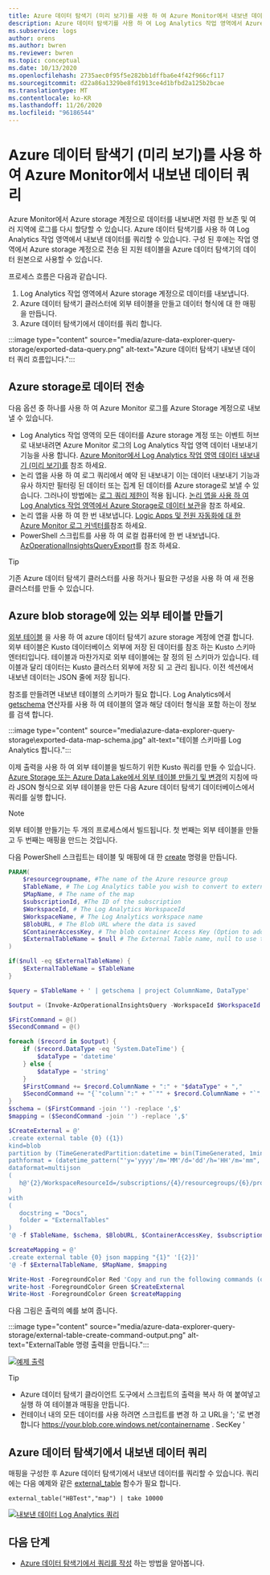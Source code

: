 ```yaml
---
title: Azure 데이터 탐색기 (미리 보기)를 사용 하 여 Azure Monitor에서 내보낸 데이터 쿼리
description: Azure 데이터 탐색기를 사용 하 여 Log Analytics 작업 영역에서 Azure storage 계정으로 내보낸 데이터를 쿼리할 수 있습니다.
ms.subservice: logs
author: orens
ms.author: bwren
ms.reviewer: bwren
ms.topic: conceptual
ms.date: 10/13/2020
ms.openlocfilehash: 2735aec0f95f5e282bb1dffba6e4f42f966cf117
ms.sourcegitcommit: d22a86a1329be8fd1913ce4d1bfbd2a125b2bcae
ms.translationtype: MT
ms.contentlocale: ko-KR
ms.lasthandoff: 11/26/2020
ms.locfileid: "96186544"
---
```

# <a name="query-exported-data-from-azure-monitor-using-azure-data-explorer-preview"></a>Azure 데이터 탐색기 (미리 보기)를 사용 하 여 Azure Monitor에서 내보낸 데이터 쿼리
Azure Monitor에서 Azure storage 계정으로 데이터를 내보내면 저렴 한 보존 및 여러 지역에 로그를 다시 할당할 수 있습니다. Azure 데이터 탐색기를 사용 하 여 Log Analytics 작업 영역에서 내보낸 데이터를 쿼리할 수 있습니다. 구성 된 후에는 작업 영역에서 Azure storage 계정으로 전송 된 지원 테이블을 Azure 데이터 탐색기의 데이터 원본으로 사용할 수 있습니다.

프로세스 흐름은 다음과 같습니다. 

1.  Log Analytics 작업 영역에서 Azure storage 계정으로 데이터를 내보냅니다.
2.  Azure 데이터 탐색기 클러스터에 외부 테이블을 만들고 데이터 형식에 대 한 매핑을 만듭니다.
3.  Azure 데이터 탐색기에서 데이터를 쿼리 합니다.

:::image type="content" source="media/azure-data-explorer-query-storage/exported-data-query.png" alt-text="Azure 데이터 탐색기 내보낸 데이터 쿼리 흐름입니다.":::



## <a name="send-data-to-azure-storage"></a>Azure storage로 데이터 전송
다음 옵션 중 하나를 사용 하 여 Azure Monitor 로그를 Azure Storage 계정으로 내보낼 수 있습니다.

- Log Analytics 작업 영역의 모든 데이터를 Azure storage 계정 또는 이벤트 허브로 내보내려면 Azure Monitor 로그의 Log Analytics 작업 영역 데이터 내보내기 기능을 사용 합니다. [Azure Monitor에서 Log Analytics 작업 영역 데이터 내보내기 (미리 보기)를](logs-data-export.md) 참조 하세요.
- 논리 앱을 사용 하 여 로그 쿼리에서 예약 된 내보내기 이는 데이터 내보내기 기능과 유사 하지만 필터링 된 데이터 또는 집계 된 데이터를 Azure storage로 보낼 수 있습니다. 그러나이 방법에는 [로그 쿼리 제한이](../service-limits.md#log-analytics-workspaces)  적용 됩니다. [논리 앱을 사용 하 여 Log Analytics 작업 영역에서 Azure Storage로 데이터 보관](logs-export-logic-app.md)을 참조 하세요.
- 논리 앱을 사용 하 여 한 번 내보냅니다. [Logic Apps 및 전원 자동화에 대 한 Azure Monitor 로그 커넥터를](logicapp-flow-connector.md)참조 하세요.
- PowerShell 스크립트를 사용 하 여 로컬 컴퓨터에 한 번 내보냅니다. [AzOperationalInsightsQueryExport](https://www.powershellgallery.com/packages/Invoke-AzOperationalInsightsQueryExport)를 참조 하세요.

> [!TIP]
> 기존 Azure 데이터 탐색기 클러스터를 사용 하거나 필요한 구성을 사용 하 여 새 전용 클러스터를 만들 수 있습니다.

## <a name="create-an-external-table-located-in-azure-blob-storage"></a>Azure blob storage에 있는 외부 테이블 만들기
[외부 테이블](/azure/data-explorer/kusto/query/schema-entities/externaltables) 을 사용 하 여 azure 데이터 탐색기 azure storage 계정에 연결 합니다. 외부 테이블은 Kusto 데이터베이스 외부에 저장 된 데이터를 참조 하는 Kusto 스키마 엔터티입니다. 테이블과 마찬가지로 외부 테이블에는 잘 정의 된 스키마가 있습니다. 테이블과 달리 데이터는 Kusto 클러스터 외부에 저장 되 고 관리 됩니다. 이전 섹션에서 내보낸 데이터는 JSON 줄에 저장 됩니다.

참조를 만들려면 내보낸 테이블의 스키마가 필요 합니다. Log Analytics에서 [getschema](/azure/data-explorer/kusto/query/getschemaoperator) 연산자를 사용 하 여 테이블의 열과 해당 데이터 형식을 포함 하는이 정보를 검색 합니다.

:::image type="content" source="media\azure-data-explorer-query-storage\exported-data-map-schema.jpg" alt-text="테이블 스키마를 Log Analytics 합니다.":::

이제 출력을 사용 하 여 외부 테이블을 빌드하기 위한 Kusto 쿼리를 만들 수 있습니다.
[Azure Storage 또는 Azure Data Lake에서 외부 테이블 만들기 및 변경](/azure/data-explorer/kusto/management/external-tables-azurestorage-azuredatalake)의 지침에 따라 JSON 형식으로 외부 테이블을 만든 다음 Azure 데이터 탐색기 데이터베이스에서 쿼리를 실행 합니다.

>[!NOTE]
>외부 테이블 만들기는 두 개의 프로세스에서 빌드됩니다. 첫 번째는 외부 테이블을 만들고 두 번째는 매핑을 만드는 것입니다.

다음 PowerShell 스크립트는 테이블 및 매핑에 대 한 [create](/azure/data-explorer/kusto/management/external-tables-azurestorage-azuredatalake#create-external-table-mapping) 명령을 만듭니다.

```powershell
PARAM(
    $resourcegroupname, #The name of the Azure resource group
    $TableName, # The Log Analytics table you wish to convert to external table
    $MapName, # The name of the map
    $subscriptionId, #The ID of the subscription
    $WorkspaceId, # The Log Analytics WorkspaceId
    $WorkspaceName, # The Log Analytics workspace name
    $BlobURL, # The Blob URL where the data is saved
    $ContainerAccessKey, # The blob container Access Key (Option to add a SAS url)
    $ExternalTableName = $null # The External Table name, null to use the same name
)

if($null -eq $ExternalTableName) {
    $ExternalTableName = $TableName
}

$query = $TableName + ' | getschema | project ColumnName, DataType'

$output = (Invoke-AzOperationalInsightsQuery -WorkspaceId $WorkspaceId -Query $query).Results

$FirstCommand = @()
$SecondCommand = @()

foreach ($record in $output) {
    if ($record.DataType -eq 'System.DateTime') {
        $dataType = 'datetime'
    } else {
        $dataType = 'string'
    }
    $FirstCommand += $record.ColumnName + ":" + "$dataType" + ","
    $SecondCommand += "{`"column`":" + "`"" + $record.ColumnName + "`"," + "`"datatype`":`"$dataType`",`"path`":`"$." + $record.ColumnName + "`"},"
}
$schema = ($FirstCommand -join '') -replace ',$'
$mapping = ($SecondCommand -join '') -replace ',$'

$CreateExternal = @'
.create external table {0} ({1})
kind=blob
partition by (TimeGeneratedPartition:datetime = bin(TimeGenerated, 1min))
pathformat = (datetime_pattern("'y='yyyy'/m='MM'/d='dd'/h='HH'/m='mm", TimeGeneratedPartition))
dataformat=multijson
(
   h@'{2}/WorkspaceResourceId=/subscriptions/{4}/resourcegroups/{6}/providers/microsoft.operationalinsights/workspaces/{5};{3}'
)
with
(
   docstring = "Docs",
   folder = "ExternalTables"
)
'@ -f $TableName, $schema, $BlobURL, $ContainerAccessKey, $subscriptionId, $WorkspaceName, $resourcegroupname,$WorkspaceId

$createMapping = @'
.create external table {0} json mapping "{1}" '[{2}]'
'@ -f $ExternalTableName, $MapName, $mapping

Write-Host -ForegroundColor Red 'Copy and run the following commands (one by one), on your Azure Data Explorer cluster query window to create the external table and mappings:'
write-host -ForegroundColor Green $CreateExternal
Write-Host -ForegroundColor Green $createMapping
```

다음 그림은 출력의 예를 보여 줍니다.

:::image type="content" source="media/azure-data-explorer-query-storage/external-table-create-command-output.png" alt-text="ExternalTable 명령 출력을 만듭니다.":::

[![예제 출력](media/azure-data-explorer-query-storage/external-table-create-command-output.png)](media/azure-data-explorer-query-storage/external-table-create-command-output.png#lightbox)

>[!TIP]
>* Azure 데이터 탐색기 클라이언트 도구에서 스크립트의 출력을 복사 하 여 붙여넣고 실행 하 여 테이블과 매핑을 만듭니다.
>* 컨테이너 내의 모든 데이터를 사용 하려면 스크립트를 변경 하 고 URL을 '; '로 변경 합니다 https://your.blob.core.windows.net/containername . SecKey '

## <a name="query-the-exported-data-from-azure-data-explorer"></a>Azure 데이터 탐색기에서 내보낸 데이터 쿼리 

매핑을 구성한 후 Azure 데이터 탐색기에서 내보낸 데이터를 쿼리할 수 있습니다. 쿼리에는 다음 예제와 같은 [external_table](/azure/data-explorer/kusto/query/externaltablefunction) 함수가 필요 합니다.

```kusto
external_table("HBTest","map") | take 10000
```

[![내보낸 데이터 Log Analytics 쿼리](media/azure-data-explorer-query-storage/external-table-query.png)](media/azure-data-explorer-query-storage/external-table-query.png#lightbox)

## <a name="next-steps"></a>다음 단계

- [Azure 데이터 탐색기에서 쿼리를 작성](/azure/data-explorer/write-queries) 하는 방법을 알아봅니다.